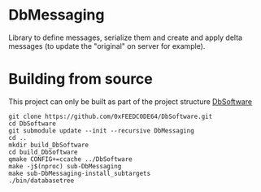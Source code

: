 # DbMessaging
Library to define messages, serialize them and create and apply delta messages (to update the "original" on server for example).

# Building from source
This project can only be built as part of the project structure [DbSoftware](https://github.com/0xFEEDC0DE64/DbSoftware)

```Shell
git clone https://github.com/0xFEEDC0DE64/DbSoftware.git
cd DbSoftware
git submodule update --init --recursive DbMessaging
cd ..
mkdir build_DbSoftware
cd build_DbSoftware
qmake CONFIG+=ccache ../DbSoftware
make -j$(nproc) sub-DbMessaging
make sub-DbMessaging-install_subtargets
./bin/databasetree
```
